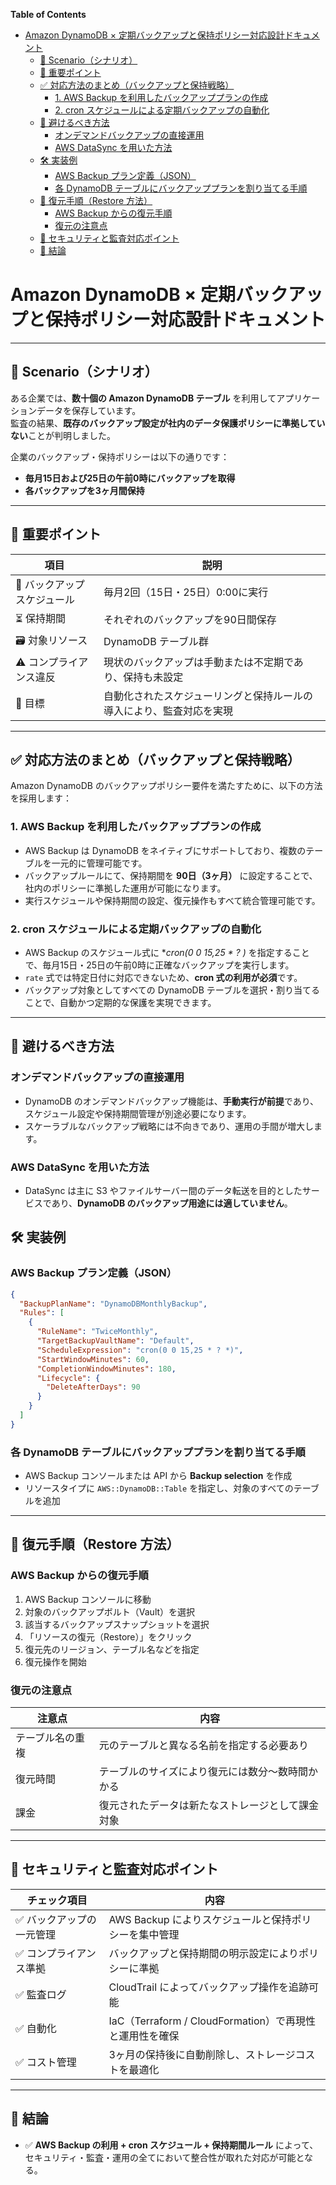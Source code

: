 <!-- START doctoc generated TOC please keep comment here to allow auto update -->
<!-- DON'T EDIT THIS SECTION, INSTEAD RE-RUN doctoc TO UPDATE -->
**Table of Contents**

- [Amazon DynamoDB × 定期バックアップと保持ポリシー対応設計ドキュメント](#amazon-dynamodb-%C3%97-%E5%AE%9A%E6%9C%9F%E3%83%90%E3%83%83%E3%82%AF%E3%82%A2%E3%83%83%E3%83%97%E3%81%A8%E4%BF%9D%E6%8C%81%E3%83%9D%E3%83%AA%E3%82%B7%E3%83%BC%E5%AF%BE%E5%BF%9C%E8%A8%AD%E8%A8%88%E3%83%89%E3%82%AD%E3%83%A5%E3%83%A1%E3%83%B3%E3%83%88)
  - [📘 Scenario（シナリオ）](#-scenario%E3%82%B7%E3%83%8A%E3%83%AA%E3%82%AA)
  - [🧠 重要ポイント](#-%E9%87%8D%E8%A6%81%E3%83%9D%E3%82%A4%E3%83%B3%E3%83%88)
  - [✅ 対応方法のまとめ（バックアップと保持戦略）](#-%E5%AF%BE%E5%BF%9C%E6%96%B9%E6%B3%95%E3%81%AE%E3%81%BE%E3%81%A8%E3%82%81%E3%83%90%E3%83%83%E3%82%AF%E3%82%A2%E3%83%83%E3%83%97%E3%81%A8%E4%BF%9D%E6%8C%81%E6%88%A6%E7%95%A5)
    - [1. AWS Backup を利用したバックアッププランの作成](#1-aws-backup-%E3%82%92%E5%88%A9%E7%94%A8%E3%81%97%E3%81%9F%E3%83%90%E3%83%83%E3%82%AF%E3%82%A2%E3%83%83%E3%83%97%E3%83%97%E3%83%A9%E3%83%B3%E3%81%AE%E4%BD%9C%E6%88%90)
    - [2. cron スケジュールによる定期バックアップの自動化](#2-cron-%E3%82%B9%E3%82%B1%E3%82%B8%E3%83%A5%E3%83%BC%E3%83%AB%E3%81%AB%E3%82%88%E3%82%8B%E5%AE%9A%E6%9C%9F%E3%83%90%E3%83%83%E3%82%AF%E3%82%A2%E3%83%83%E3%83%97%E3%81%AE%E8%87%AA%E5%8B%95%E5%8C%96)
  - [🚫 避けるべき方法](#-%E9%81%BF%E3%81%91%E3%82%8B%E3%81%B9%E3%81%8D%E6%96%B9%E6%B3%95)
    - [オンデマンドバックアップの直接運用](#%E3%82%AA%E3%83%B3%E3%83%87%E3%83%9E%E3%83%B3%E3%83%89%E3%83%90%E3%83%83%E3%82%AF%E3%82%A2%E3%83%83%E3%83%97%E3%81%AE%E7%9B%B4%E6%8E%A5%E9%81%8B%E7%94%A8)
    - [AWS DataSync を用いた方法](#aws-datasync-%E3%82%92%E7%94%A8%E3%81%84%E3%81%9F%E6%96%B9%E6%B3%95)
  - [🛠️ 実装例](#-%E5%AE%9F%E8%A3%85%E4%BE%8B)
    - [AWS Backup プラン定義（JSON）](#aws-backup-%E3%83%97%E3%83%A9%E3%83%B3%E5%AE%9A%E7%BE%A9json)
    - [各 DynamoDB テーブルにバックアッププランを割り当てる手順](#%E5%90%84-dynamodb-%E3%83%86%E3%83%BC%E3%83%96%E3%83%AB%E3%81%AB%E3%83%90%E3%83%83%E3%82%AF%E3%82%A2%E3%83%83%E3%83%97%E3%83%97%E3%83%A9%E3%83%B3%E3%82%92%E5%89%B2%E3%82%8A%E5%BD%93%E3%81%A6%E3%82%8B%E6%89%8B%E9%A0%86)
  - [🔁 復元手順（Restore 方法）](#-%E5%BE%A9%E5%85%83%E6%89%8B%E9%A0%86restore-%E6%96%B9%E6%B3%95)
    - [AWS Backup からの復元手順](#aws-backup-%E3%81%8B%E3%82%89%E3%81%AE%E5%BE%A9%E5%85%83%E6%89%8B%E9%A0%86)
    - [復元の注意点](#%E5%BE%A9%E5%85%83%E3%81%AE%E6%B3%A8%E6%84%8F%E7%82%B9)
  - [🔐 セキュリティと監査対応ポイント](#-%E3%82%BB%E3%82%AD%E3%83%A5%E3%83%AA%E3%83%86%E3%82%A3%E3%81%A8%E7%9B%A3%E6%9F%BB%E5%AF%BE%E5%BF%9C%E3%83%9D%E3%82%A4%E3%83%B3%E3%83%88)
  - [📌 結論](#-%E7%B5%90%E8%AB%96)

<!-- END doctoc generated TOC please keep comment here to allow auto update -->


#  Amazon DynamoDB × 定期バックアップと保持ポリシー対応設計ドキュメント

---

## 📘 Scenario（シナリオ）

ある企業では、**数十個の Amazon DynamoDB テーブル** を利用してアプリケーションデータを保存しています。  
監査の結果、**既存のバックアップ設定が社内のデータ保護ポリシーに準拠していない**ことが判明しました。

企業のバックアップ・保持ポリシーは以下の通りです：

- **毎月15日および25日の午前0時にバックアップを取得**
- **各バックアップを3ヶ月間保持**

---

## 🧠 重要ポイント

| 項目 | 説明 |
|------|------|
| 📅 バックアップスケジュール | 毎月2回（15日・25日）0:00に実行 |
| ⏳ 保持期間 | それぞれのバックアップを90日間保存 |
| 🗃️ 対象リソース | DynamoDB テーブル群 |
| ⚠️ コンプライアンス違反 | 現状のバックアップは手動または不定期であり、保持も未設定 |
| 🎯 目標 | 自動化されたスケジューリングと保持ルールの導入により、監査対応を実現 |

---


## ✅ 対応方法のまとめ（バックアップと保持戦略）

Amazon DynamoDB のバックアップポリシー要件を満たすために、以下の方法を採用します：

### 1. AWS Backup を利用したバックアッププランの作成

- AWS Backup は DynamoDB をネイティブにサポートしており、複数のテーブルを一元的に管理可能です。
- バックアップルールにて、保持期間を **90日（3ヶ月）** に設定することで、社内のポリシーに準拠した運用が可能になります。
- 実行スケジュールや保持期間の設定、復元操作もすべて統合管理可能です。

### 2. cron スケジュールによる定期バックアップの自動化

- AWS Backup のスケジュール式に **cron(0 0 15,25 * ? *)** を指定することで、毎月15日・25日の午前0時に正確なバックアップを実行します。
- `rate` 式では特定日付に対応できないため、**cron 式の利用が必須**です。
- バックアップ対象としてすべての DynamoDB テーブルを選択・割り当てることで、自動かつ定期的な保護を実現できます。

---

## 🚫 避けるべき方法

### オンデマンドバックアップの直接運用

- DynamoDB のオンデマンドバックアップ機能は、**手動実行が前提**であり、スケジュール設定や保持期間管理が別途必要になります。
- スケーラブルなバックアップ戦略には不向きであり、運用の手間が増大します。

### AWS DataSync を用いた方法

- DataSync は主に S3 やファイルサーバー間のデータ転送を目的としたサービスであり、**DynamoDB のバックアップ用途には適していません**。


## 🛠️ 実装例

### AWS Backup プラン定義（JSON）

```json
{
  "BackupPlanName": "DynamoDBMonthlyBackup",
  "Rules": [
    {
      "RuleName": "TwiceMonthly",
      "TargetBackupVaultName": "Default",
      "ScheduleExpression": "cron(0 0 15,25 * ? *)",
      "StartWindowMinutes": 60,
      "CompletionWindowMinutes": 180,
      "Lifecycle": {
        "DeleteAfterDays": 90
      }
    }
  ]
}
```

### 各 DynamoDB テーブルにバックアッププランを割り当てる手順

- AWS Backup コンソールまたは API から **Backup selection** を作成
- リソースタイプに `AWS::DynamoDB::Table` を指定し、対象のすべてのテーブルを追加

---

## 🔁 復元手順（Restore 方法）

### AWS Backup からの復元手順

1. AWS Backup コンソールに移動
2. 対象のバックアップボルト（Vault）を選択
3. 該当するバックアップスナップショットを選択
4. 「リソースの復元（Restore）」をクリック
5. 復元先のリージョン、テーブル名などを指定
6. 復元操作を開始

### 復元の注意点

| 注意点 | 内容 |
|--------|------|
| テーブル名の重複 | 元のテーブルと異なる名前を指定する必要あり |
| 復元時間 | テーブルのサイズにより復元には数分〜数時間かかる |
| 課金 | 復元されたデータは新たなストレージとして課金対象 |

---

## 🔐 セキュリティと監査対応ポイント

| チェック項目 | 内容 |
|--------------|------|
| ✅ バックアップの一元管理 | AWS Backup によりスケジュールと保持ポリシーを集中管理 |
| ✅ コンプライアンス準拠 | バックアップと保持期間の明示設定によりポリシーに準拠 |
| ✅ 監査ログ | CloudTrail によってバックアップ操作を追跡可能 |
| ✅ 自動化 | IaC（Terraform / CloudFormation）で再現性と運用性を確保 |
| ✅ コスト管理 | 3ヶ月の保持後に自動削除し、ストレージコストを最適化 |

---

## 📌 結論

- ✅ **AWS Backup の利用 + cron スケジュール + 保持期間ルール** によって、
  セキュリティ・監査・運用の全てにおいて整合性が取れた対応が可能となる。
